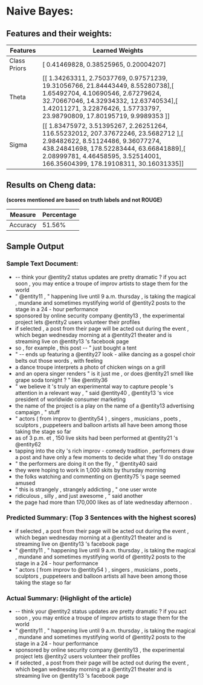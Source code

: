 # Naive Bayes:

## Features and their weights:
| Features | Learned Weights|
| ----------- | ---------- | 
| Class Priors |  [ 0.41469828,  0.38525965,  0.20004207] |  
| Theta | [[  1.34263311,   2.75037769,   0.97571239,  19.31056766, 21.84443449,   8.55280738],[  1.65492704,   4.10690546,   2.67279624,  32.70667046, 14.32934332,  12.63740534],[  1.42011271,   3.22876426,   1.57733797,  23.98790809, 17.80195719,   9.9989353 ]] |
| Sigma | [[   1.83475972,    3.51395267,    2.26251264,  116.55232012, 207.37672246,   23.5682712 ],[   2.98482622,    8.51124486,    9.36077274,  438.24841698, 178.52283444,   63.66841889],[   2.08999781,    4.46458595,    3.52514001,  166.35604399, 178.19108311,   30.16031335]]|

## Results on Cheng data: 
<b>(scores mentioned are based on truth labels and not ROUGE)</b>

| Measure | Percentage|
| --------------- | ----------------- | 
| Accuracy | 51.56% |

## Sample Output

### Sample Text Document: 

* -- think your @entity2 status updates are pretty dramatic ? if you act soon , you may entice a troupe of improv artists to stage them for the world
* " @entity11 , " happening live until 9 a.m. thursday , is taking the magical , mundane and sometimes mystifying world of @entity2 posts to the stage in a 24 - hour performance
* sponsored by online security company @entity13 , the experimental project lets @entity2 users volunteer their profiles
* if selected , a post from their page will be acted out during the event , which began wednesday morning at a @entity21 theater and is streaming live on @entity13 's facebook page
* so , for example , this post -- " just bought a tent
* " -- ends up featuring a @entity27 look - alike dancing as a gospel choir belts out those words , with feeling
* a dance troupe interprets a photo of chicken wings on a grill
* and an opera singer renders " is it just me , or does @entity21 smell like grape soda tonight ? " like @entity36
* " we believe it 's truly an experimental way to capture people 's attention in a relevant way , " said @entity40 , @entity13 's vice president of worldwide consumer marketing
* the name of the project is a play on the name of a @entity13 advertising campaign , " stuff
* " actors ( from improv to @entity54 ) , singers , musicians , poets , sculptors , puppeteers and balloon artists all have been among those taking the stage so far
* as of 3 p.m. et , 150 live skits had been performed at @entity21 's @entity62
* tapping into the city 's rich improv - comedy tradition , performers draw a post and have only a few moments to decide what they 'll do onstage
* " the performers are doing it on the fly , " @entity40 said
* they were hoping to work in 1,000 skits by thursday morning
* the folks watching and commenting on @entity75 's page seemed amused
* " this is strangely , strangely addicting , " one user wrote
* ridiculous , silly , and just awesome , " said another
* the page had more than 170,000 likes as of late wednesday afternoon .

### Predicted Summary: (Top 3 Sentences with the highest scores)

* if selected , a post from their page will be acted out during the event , which began wednesday morning at a @entity21 theater and is streaming live on @entity13 's facebook page
* " @entity11 , " happening live until 9 a.m. thursday , is taking the magical , mundane and sometimes mystifying world of @entity2 posts to the stage in a 24 - hour performance
* " actors ( from improv to @entity54 ) , singers , musicians , poets , sculptors , puppeteers and balloon artists all have been among those taking the stage so far

### Actual Summary: (Highlight of the article)

* -- think your @entity2 status updates are pretty dramatic ? if you act soon , you may entice a troupe of improv artists to stage them for the world
* " @entity11 , " happening live until 9 a.m. thursday , is taking the magical , mundane and sometimes mystifying world of @entity2 posts to the stage in a 24 - hour performance
* sponsored by online security company @entity13 , the experimental project lets @entity2 users volunteer their profiles
* if selected , a post from their page will be acted out during the event , which began wednesday morning at a @entity21 theater and is streaming live on @entity13 's facebook page
